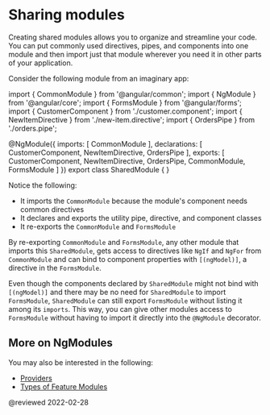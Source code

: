 # Sharing modules

Creating shared modules allows you to organize and streamline your code. You can put commonly used directives, pipes, and components into one module and then import just that module wherever you need it in other parts of your application.

Consider the following module from an imaginary app:

<code-example format="typescript" language="typescript">

import { CommonModule } from '&commat;angular/common';
import { NgModule } from '&commat;angular/core';
import { FormsModule } from '&commat;angular/forms';
import { CustomerComponent } from './customer.component';
import { NewItemDirective } from './new-item.directive';
import { OrdersPipe } from './orders.pipe';

&commat;NgModule({
 imports:      [ CommonModule ],
 declarations: [ CustomerComponent, NewItemDirective, OrdersPipe ],
 exports:      [ CustomerComponent, NewItemDirective, OrdersPipe,
                 CommonModule, FormsModule ]
})
export class SharedModule { }

</code-example>

Notice the following:

*   It imports the `CommonModule` because the module's component needs common directives
*   It declares and exports the utility pipe, directive, and component classes
*   It re-exports the `CommonModule` and `FormsModule`

By re-exporting `CommonModule` and `FormsModule`, any other module that imports this `SharedModule`, gets access to directives like `NgIf` and `NgFor` from `CommonModule` and can bind to component properties with `[(ngModel)]`, a directive in the `FormsModule`.

Even though the components declared by `SharedModule` might not bind with `[(ngModel)]` and there may be no need for `SharedModule` to import `FormsModule`, `SharedModule` can still export `FormsModule` without listing it among its `imports`. This way, you can give other modules access to `FormsModule` without having to import it directly into the `@NgModule` decorator.

## More on NgModules

You may also be interested in the following:

*   [Providers](guide/providers)
*   [Types of Feature Modules](guide/module-types)

<!-- links -->

<!-- external links -->

<!-- end links -->

@reviewed 2022-02-28
